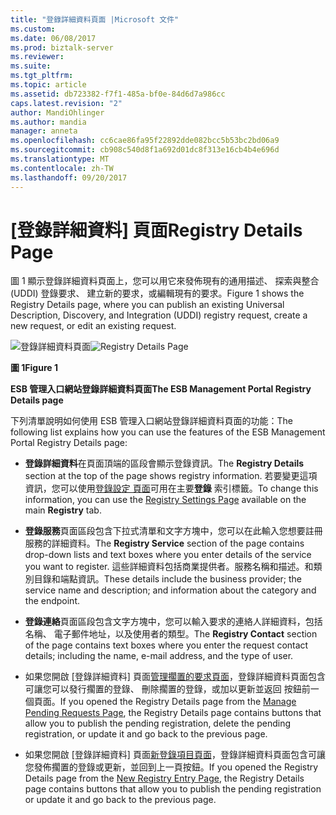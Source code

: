 ```yaml
---
title: "登錄詳細資料頁面 |Microsoft 文件"
ms.custom: 
ms.date: 06/08/2017
ms.prod: biztalk-server
ms.reviewer: 
ms.suite: 
ms.tgt_pltfrm: 
ms.topic: article
ms.assetid: db723382-f7f1-485a-bf0e-84d6d7a986cc
caps.latest.revision: "2"
author: MandiOhlinger
ms.author: mandia
manager: anneta
ms.openlocfilehash: cc6cae86fa95f22892dde082bcc5b53bc2bd06a9
ms.sourcegitcommit: cb908c540d8f1a692d01dc8f313e16cb4b4e696d
ms.translationtype: MT
ms.contentlocale: zh-TW
ms.lasthandoff: 09/20/2017
---
```

# <a name="registry-details-page"></a><span data-ttu-id="b5158-102">[登錄詳細資料] 頁面</span><span class="sxs-lookup"><span data-stu-id="b5158-102">Registry Details Page</span></span>
<span data-ttu-id="b5158-103">圖 1 顯示登錄詳細資料頁面上，您可以用它來發佈現有的通用描述、 探索與整合 (UDDI) 登錄要求、 建立新的要求，或編輯現有的要求。</span><span class="sxs-lookup"><span data-stu-id="b5158-103">Figure 1 shows the Registry Details page, where you can publish an existing Universal Description, Discovery, and Integration (UDDI) registry request, create a new request, or edit an existing request.</span></span>  
  
 <span data-ttu-id="b5158-104">![登錄詳細資料頁面](../esb-toolkit/media/ch8-registrydetailspage.gif "Ch8 RegistryDetailsPage")</span><span class="sxs-lookup"><span data-stu-id="b5158-104">![Registry Details Page](../esb-toolkit/media/ch8-registrydetailspage.gif "Ch8-RegistryDetailsPage")</span></span>  
  
 <span data-ttu-id="b5158-105">**圖 1**</span><span class="sxs-lookup"><span data-stu-id="b5158-105">**Figure 1**</span></span>  
  
 <span data-ttu-id="b5158-106">**ESB 管理入口網站登錄詳細資料頁面**</span><span class="sxs-lookup"><span data-stu-id="b5158-106">**The ESB Management Portal Registry Details page**</span></span>  
  
 <span data-ttu-id="b5158-107">下列清單說明如何使用 ESB 管理入口網站登錄詳細資料頁面的功能：</span><span class="sxs-lookup"><span data-stu-id="b5158-107">The following list explains how you can use the features of the ESB Management Portal Registry Details page:</span></span>  
  
-   <span data-ttu-id="b5158-108">**登錄詳細資料**在頁面頂端的區段會顯示登錄資訊。</span><span class="sxs-lookup"><span data-stu-id="b5158-108">The **Registry Details** section at the top of the page shows registry information.</span></span> <span data-ttu-id="b5158-109">若要變更這項資訊，您可以使用[登錄設定 頁面](../esb-toolkit/registry-settings-page.md)可用在主要**登錄** 索引標籤。</span><span class="sxs-lookup"><span data-stu-id="b5158-109">To change this information, you can use the [Registry Settings Page](../esb-toolkit/registry-settings-page.md) available on the main **Registry** tab.</span></span>  
  
-   <span data-ttu-id="b5158-110">**登錄服務**頁面區段包含下拉式清單和文字方塊中，您可以在此輸入您想要註冊服務的詳細資料。</span><span class="sxs-lookup"><span data-stu-id="b5158-110">The **Registry Service** section of the page contains drop-down lists and text boxes where you enter details of the service you want to register.</span></span> <span data-ttu-id="b5158-111">這些詳細資料包括商業提供者。服務名稱和描述。和類別目錄和端點資訊。</span><span class="sxs-lookup"><span data-stu-id="b5158-111">These details include the business provider; the service name and description; and information about the category and the endpoint.</span></span>  
  
-   <span data-ttu-id="b5158-112">**登錄連絡**頁面區段包含文字方塊中，您可以輸入要求的連絡人詳細資料，包括名稱、 電子郵件地址，以及使用者的類型。</span><span class="sxs-lookup"><span data-stu-id="b5158-112">The **Registry Contact** section of the page contains text boxes where you enter the request contact details; including the name, e-mail address, and the type of user.</span></span>  
  
-   <span data-ttu-id="b5158-113">如果您開啟 [登錄詳細資料] 頁面[管理擱置的要求頁面](../esb-toolkit/manage-pending-requests-page.md)，登錄詳細資料頁面包含可讓您可以發行擱置的登錄、 刪除擱置的登錄，或加以更新並返回 按鈕前一個頁面。</span><span class="sxs-lookup"><span data-stu-id="b5158-113">If you opened the Registry Details page from the [Manage Pending Requests Page](../esb-toolkit/manage-pending-requests-page.md), the Registry Details page contains buttons that allow you to publish the pending registration, delete the pending registration, or update it and go back to the previous page.</span></span>  
  
-   <span data-ttu-id="b5158-114">如果您開啟 [登錄詳細資料] 頁面[新登錄項目頁面](../esb-toolkit/new-registry-entry-page.md)，登錄詳細資料頁面包含可讓您發佈擱置的登錄或更新，並回到上一頁按鈕。</span><span class="sxs-lookup"><span data-stu-id="b5158-114">If you opened the Registry Details page from the [New Registry Entry Page](../esb-toolkit/new-registry-entry-page.md), the Registry Details page contains buttons that allow you to publish the pending registration or update it and go back to the previous page.</span></span>